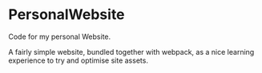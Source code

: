 # PersonalWebsite
Code for my personal Website.

A fairly simple website, bundled together with webpack, as a nice learning experience to try and optimise site assets.

